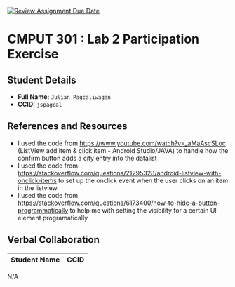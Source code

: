 [![Review Assignment Due Date](https://classroom.github.com/assets/deadline-readme-button-22041afd0340ce965d47ae6ef1cefeee28c7c493a6346c4f15d667ab976d596c.svg)](https://classroom.github.com/a/4btn9xaF)

# CMPUT 301 : Lab 2 Participation Exercise

## Student Details

- **Full Name:** `Julian Pagcaliwagan`
- **CCID:** `jspagcal`

## References and Resources

- I used the code from https://www.youtube.com/watch?v=_aMaAscSLoc (ListView add item & click item - Android Studio/JAVA) to handle how the confirm button adds a city entry into the datalist
- I used the code from https://stackoverflow.com/questions/21295328/android-listview-with-onclick-items to set up the onclick event when the user clicks on an item in the listview.
- I used the code from https://stackoverflow.com/questions/6173400/how-to-hide-a-button-programmatically to help me with setting the visibility for a certain UI element programatically

## Verbal Collaboration

| Student Name | CCID |
| ------------ | ---- |

N/A

